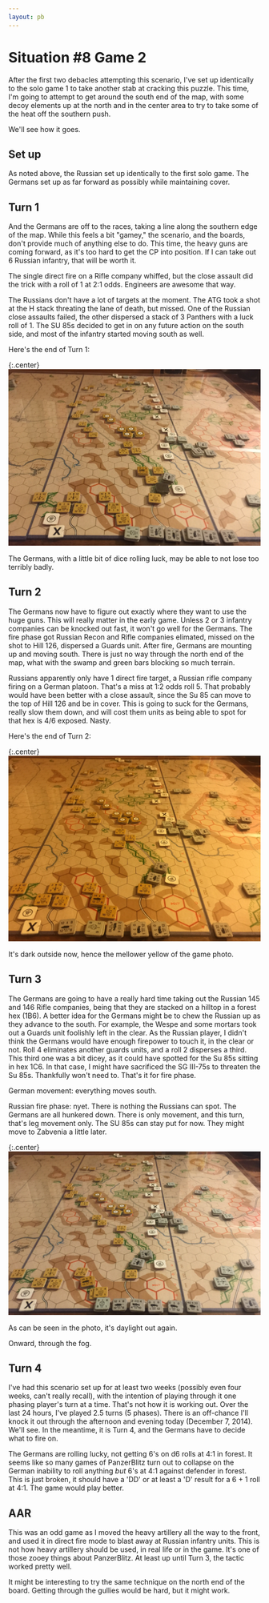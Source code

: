 ```yaml
---
layout: pb
---
```


# Situation #8 Game 2

After the first two debacles attempting this scenario, I've set up
identically to the solo game 1 to take another stab at cracking this
puzzle. This time, I'm going to attempt to get around the south end of
the map, with some decoy elements up at the north and in the center area
to try to take some of the heat off the southern push.

We'll see how it goes.

## Set up

As noted above, the Russian set up identically to the first solo game.
The Germans set up as far forward as possibly while maintaining cover.

## Turn 1

And the Germans are off to the races, taking a line along the southern
edge of the map. While this feels a bit "gamey," the scenario, and the
boards, don't provide much of anything else to do. This time, the heavy
guns are coming forward, as it's too hard to get the CP into position.
If I can take out 6 Russian infantry, that will be worth it.

The single direct fire on a Rifle company whiffed, but the close assault
did the trick with a roll of 1 at 2:1 odds. Engineers are awesome that
way.

The Russians don't have a lot of targets at the moment. The ATG took a
shot at the H stack threating the lane of death, but missed. One of the
Russian close assaults failed, the other dispersed a stack of 3 Panthers
with a luck roll of 1. The SU 85s decided to get in on any future action
on the south side, and most of the infantry started moving south as well.

Here's the end of Turn 1:

{:.center}
![End of Turn 1](/images/panzerblitz/s8_g2_t1.jpg)

The Germans, with a little bit of dice rolling luck, may be able to not
lose too terribly badly.

## Turn 2

The Germans now have to figure out exactly where they want to use the
huge guns. This will really matter in the early game. Unless 2 or 3
infantry companies can be knocked out fast, it won't go well for the
Germans. The fire phase got Russian Recon and Rifle companies
elimated, missed on the shot to Hill 126, dispersed a Guards unit.
After fire, Germans are mounting up and moving south. There is just no
way through the north end of the map, what with the swamp and green bars
blocking so much terrain.

Russians apparently only have 1 direct fire target, a Russian rifle
company firing on a German platoon. That's a miss at 1:2 odds roll 5.
That probably would have been better with a close assault, since the Su
85 can move to the top of Hill 126 and be in cover. This is going to
suck for the Germans, really slow them down, and will cost them units as
being able to spot for that hex is 4/6 exposed. Nasty.

Here's the end of Turn 2:

{:.center}
![End of Turn 2](/images/panzerblitz/s8_g2_t2.jpg)

It's dark outside now, hence the mellower yellow of the game photo.

## Turn 3

The Germans are going to have a really hard time taking out the Russian
145 and 146 Rifle companies, being that they are stacked on a hilltop in
a forest hex (1B6). A better idea for the Germans might be to chew the
Russian up as they advance to the south. For example, the Wespe and some
mortars took out a Guards unit foolishly left in the clear. As the
Russian player, I didn't think the Germans would have enough firepower
to touch it, in the clear or not. Roll 4 eliminates another guards
units, and a roll 2 disperses a third. This third one was a bit dicey,
as it could have spotted for the Su 85s sitting in hex 1C6. In that
case, I might have sacrificed the SG III-75s to threaten the Su 85s.
Thankfully won't need to. That's it for fire phase.

German movement: everything moves south.

Russian fire phase: nyet. There is nothing the Russians can spot. The
Germans are all hunkered down. There is only movement, and this turn,
that's leg movement only. The SU 85s can stay put for now. They might
move to Zabvenia a little later.

{:.center}
![End of Turn 3](/images/panzerblitz/s8_g2_t3.jpg)

As can be seen in the photo, it's daylight out again.

Onward, through the fog.

## Turn 4

I've had this scenario set up for at least two weeks (possibly even four
weeks, can't really recall), with the intention of playing through it
one phasing player's turn at a time. That's not how it is working out.
Over the last 24 hours, I've played 2.5 turns (5 phases). There is an
off-chance I'll knock it out through the afternoon and evening today
(December 7, 2014). We'll see. In the meantime, it is Turn 4, and the
Germans have to decide what to fire on.

The Germans are rolling lucky, not getting 6's on d6 rolls at 4:1 in
forest. It seems like so many games of PanzerBlitz turn out to collapse
on the German inability to roll anything *but* 6's at 4:1 against
defender in forest. This is just broken, it should have a 'DD' or at
least a 'D' result for a 6 + 1 roll at 4:1. The game would play better.

## AAR

This was an odd game as I moved the heavy artillery all the way to the
front, and used it in direct fire mode to blast away at Russian infantry
units. This is not how heavy artillery should be used, in real life or
in the game. It's one of those zooey things about PanzerBlitz. At least
up until Turn 3, the tactic worked pretty well.

It might be interesting to try the same technique on the north end of
the board. Getting through the gullies would be hard, but it might work.
